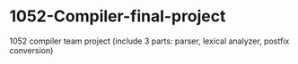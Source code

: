 # 1052-Compiler-final-project
1052 compiler team project
(include 3 parts: parser, lexical analyzer, postfix conversion)
